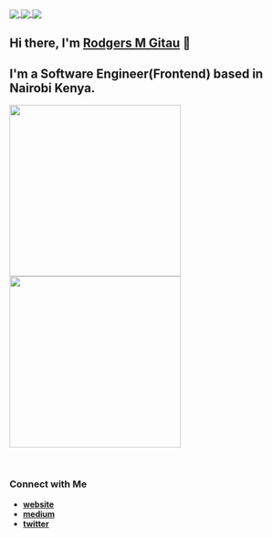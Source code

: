 <a href="https://github.com/rodgersgitau">
  <img align="center" src="https://img.shields.io/github/followers/rodgersgitau?label=Follow&style=social" />
</a>
<a href="https://github.com/rodgersgitau">
  <img align="center" src="https://img.shields.io/github/forks/rodgersgitau/rodgersgitau?label=Forks&style=social" />
</a>
<a href="https://github.com/rodgersgitau">
  <img align="center" src="https://img.shields.io/github/last-commit/rodgersgitau/rodgersgitau?style=social" />
</a>
<br clear="both"/>


## Hi there, I'm [**Rodgers M Gitau**](https://rodgersgitau.github.io) 👋
## I'm a Software Engineer(Frontend) based in Nairobi Kenya.


[<img align="center" width="300px" src="https://rodgersgitau-stats.vercel.app/api?username=rodgersgitau&count_private=true&show_icons=true&layout=compact&theme=tokyonight" />]("https://github.com/rodgersgitau/github-readme-stats")
[<img align="center" width="300px" src="https://rodgersgitau-stats.vercel.app/api/wakatime?username=rodgersgitau&custom_title= Wakatime%20Weekly%20Stats &layout=compact&theme=tokyonight" />]("https://github.com/rodgersgitau/github-readme-stats")

<br clear="both" />

### Connect with Me

+ [**website**](http://rodgersgitau.github.io/)
+ [**medium**](https://medium.com/@rodgersgitau/)
+ [**twitter**](https://medium.com/@rodgersgitau/)

<!--
**rodgersgitau/rodgersgitau** is a ✨ _special_ ✨ repository because its `README.md` (this file) appears on your GitHub profile.
-->
